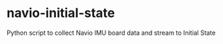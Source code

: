 navio-initial-state
===================

Python script to collect Navio IMU board data and stream to Initial State

